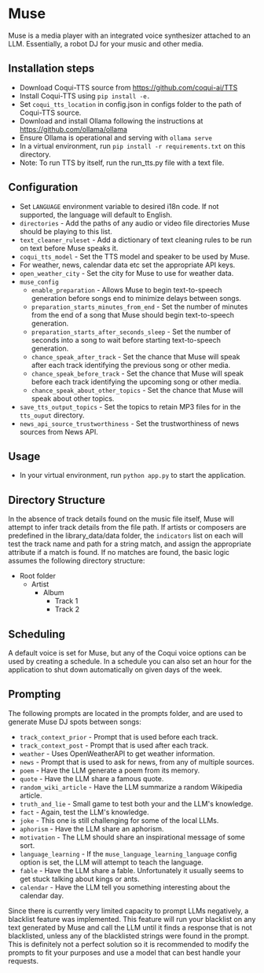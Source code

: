 
# Muse

Muse is a media player with an integrated voice synthesizer attached to an LLM. Essentially, a robot DJ for your music and other media.


## Installation steps

- Download Coqui-TTS source from https://github.com/coqui-ai/TTS
- Install Coqui-TTS using `pip install -e.`
- Set `coqui_tts_location` in config.json in configs folder to the path of Coqui-TTS source.
- Download and install Ollama following the instructions at https://github.com/ollama/ollama
- Ensure Ollama is operational and serving with `ollama serve`
- In a virtual environment, run `pip install -r requirements.txt` on this directory.
- Note: To run TTS by itself, run the run_tts.py file with a text file.


## Configuration

- Set `LANGUAGE` environment variable to desired i18n code. If not supported, the language will default to English.
- `directories` - Add the paths of any audio or video file directories Muse should be playing to this list.
- `text_cleaner_ruleset` - Add a dictionary of text cleaning rules to be run on text before Muse speaks it.
- `coqui_tts_model` - Set the TTS model and speaker to be used by Muse.
- For weather, news, calendar data etc set the appropriate API keys.
- `open_weather_city` - Set the city for Muse to use for weather data.
- `muse_config`
    - `enable_preparation` - Allows Muse to begin text-to-speech generation before songs end to minimize delays between songs.
    - `preparation_starts_minutes_from_end` - Set the number of minutes from the end of a song that Muse should begin text-to-speech generation.
    - `preparation_starts_after_seconds_sleep` - Set the number of seconds into a song to wait before starting text-to-speech generation.
    - `chance_speak_after_track` - Set the chance that Muse will speak after each track identifying the previous song or other media.
    - `chance_speak_before_track` - Set the chance that Muse will speak before each track identifying the upcoming song or other media.
    - `chance_speak_about_other_topics` - Set the chance that Muse will speak about other topics.
- `save_tts_output_topics` - Set the topics to retain MP3 files for in the `tts_ouput` directory.
- `news_api_source_trustworthiness` - Set the trustworthiness of news sources from News API.


## Usage

- In your virtual environment, run `python app.py` to start the application.


## Directory Structure

In the absence of track details found on the music file itself, Muse will attempt to infer track details from the file path. If artists or composers are predefined in the library_data/data folder, the `indicators` list on each will test the track name and path for a string match, and assign the appropriate attribute if a match is found. If no matches are found, the basic logic assumes the following directory structure:
- Root folder
    - Artist
        - Album
            - Track 1
            - Track 2


## Scheduling

A default voice is set for Muse, but any of the Coqui voice options can be used by creating a schedule. In a schedule you can also set an hour for the application to shut down automatically on given days of the week.


## Prompting

The following prompts are located in the prompts folder, and are used to generate Muse DJ spots between songs:

- `track_context_prior` - Prompt that is used before each track.
- `track_context_post` - Prompt that is used after each track.
- `weather` - Uses OpenWeatherAPI to get weather information.
- `news` - Prompt that is used to ask for news, from any of multiple sources.
- `poem` - Have the LLM generate a poem from its memory.
- `quote` - Have the LLM share a famous quote.
- `random_wiki_article` - Have the LLM summarize a random Wikipedia article.
- `truth_and_lie` - Small game to test both your and the LLM's knowledge.
- `fact` - Again, test the LLM's knowledge.
- `joke` - This one is still challenging for some of the local LLMs.
- `aphorism` - Have the LLM share an aphorism.
- `motivation` - The LLM should share an inspirational message of some sort.
- `language_learning` - If the `muse_language_learning_language` config option is set, the LLM will attempt to teach the language.
- `fable` - Have the LLM share a fable. Unfortunately it usually seems to get stuck talking about kings or ants.
- `calendar` - Have the LLM tell you something interesting about the calendar day.

Since there is currently very limited capacity to prompt LLMs negatively, a blacklist feature was implemented. This feature will run your blacklist on any text generated by Muse and call the LLM until it finds a response that is not blacklisted, unless any of the blacklisted strings were found in the prompt. This is definitely not a perfect solution so it is recommended to modify the prompts to fit your purposes and use a model that can best handle your requests.





